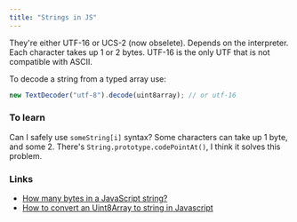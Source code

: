 ```yaml
---
title: "Strings in JS"
---
```


They're either UTF-16 or UCS-2 (now obselete). Depends on the interpreter. Each character takes up 1 or 2 bytes. UTF-16 is the only UTF that is not compatible with ASCII.

To decode a string from a typed array use:
```js
new TextDecoder("utf-8").decode(uint8array); // or utf-16
```

### To learn
Can I safely use `someString[i]` syntax? Some characters can take up 1 byte, and some 2. There's `String.prototype.codePointAt()`, I think it solves this problem.

### Links
- [How many bytes in a JavaScript string?](https://stackoverflow.com/questions/2219526)
- [How to convert an Uint8Array to string in Javascript](https://ourcodeworld.com/articles/read/164/how-to-convert-an-uint8array-to-string-in-javascript)
